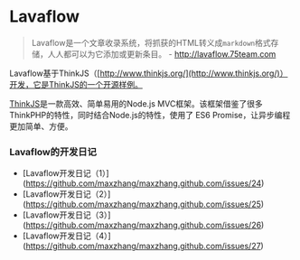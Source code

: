 Lavaflow
========
> Lavaflow是一个文章收录系统，将抓获的HTML转义成`markdown`格式存储，人人都可以为它添加或更新条目。 - http://lavaflow.75team.com

Lavaflow基于ThinkJS（[http://www.thinkjs.org/](http://www.thinkjs.org/)）开发，它是ThinkJS的一个开源样例。

[ThinkJS](http://www.thinkjs.org/)是一款高效、简单易用的Node.js MVC框架。该框架借鉴了很多ThinkPHP的特性，同时结合Node.js的特性，使用了 ES6 Promise，让异步编程更加简单、方便。

### Lavaflow的开发日记
 * [Lavaflow开发日记（1）] (https://github.com/maxzhang/maxzhang.github.com/issues/24)
 * [Lavaflow开发日记（2）] (https://github.com/maxzhang/maxzhang.github.com/issues/25)
 * [Lavaflow开发日记（3）] (https://github.com/maxzhang/maxzhang.github.com/issues/26)
 * [Lavaflow开发日记（4）] (https://github.com/maxzhang/maxzhang.github.com/issues/27)

